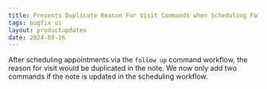 ```yaml
---
title: Prevents Duplicate Reason For Visit Commands when Scheduling Follow Ups
tags: bugfix ui
layout: productupdates
date: 2024-09-16
---
```

After scheduling appointments via the `follow up` command workflow, the reason for visit would be duplicated in the note. We now only add two commands if the note is updated in the scheduling workflow.  